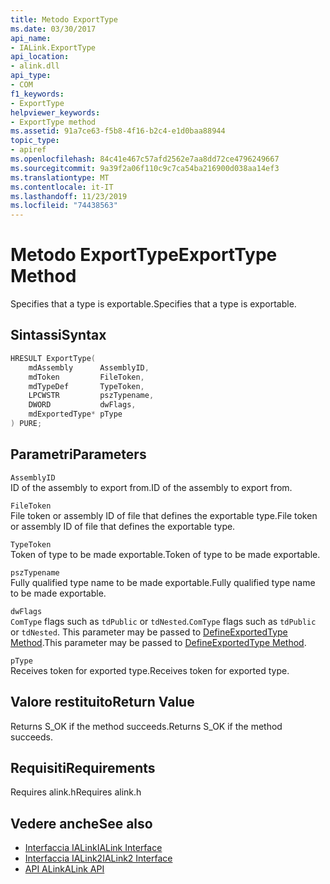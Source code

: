```yaml
---
title: Metodo ExportType
ms.date: 03/30/2017
api_name:
- IALink.ExportType
api_location:
- alink.dll
api_type:
- COM
f1_keywords:
- ExportType
helpviewer_keywords:
- ExportType method
ms.assetid: 91a7ce63-f5b8-4f16-b2c4-e1d0baa88944
topic_type:
- apiref
ms.openlocfilehash: 84c41e467c57afd2562e7aa8dd72ce4796249667
ms.sourcegitcommit: 9a39f2a06f110c9c7ca54ba216900d038aa14ef3
ms.translationtype: MT
ms.contentlocale: it-IT
ms.lasthandoff: 11/23/2019
ms.locfileid: "74438563"
---
```

# <a name="exporttype-method"></a><span data-ttu-id="2d8f2-102">Metodo ExportType</span><span class="sxs-lookup"><span data-stu-id="2d8f2-102">ExportType Method</span></span>
<span data-ttu-id="2d8f2-103">Specifies that a type is exportable.</span><span class="sxs-lookup"><span data-stu-id="2d8f2-103">Specifies that a type is exportable.</span></span>  
  
## <a name="syntax"></a><span data-ttu-id="2d8f2-104">Sintassi</span><span class="sxs-lookup"><span data-stu-id="2d8f2-104">Syntax</span></span>  
  
```cpp  
HRESULT ExportType(  
    mdAssembly      AssemblyID,  
    mdToken         FileToken,  
    mdTypeDef       TypeToken,  
    LPCWSTR         pszTypename,  
    DWORD           dwFlags,  
    mdExportedType* pType  
) PURE;  
```  
  
## <a name="parameters"></a><span data-ttu-id="2d8f2-105">Parametri</span><span class="sxs-lookup"><span data-stu-id="2d8f2-105">Parameters</span></span>  
 `AssemblyID`  
 <span data-ttu-id="2d8f2-106">ID of the assembly to export from.</span><span class="sxs-lookup"><span data-stu-id="2d8f2-106">ID of the assembly to export from.</span></span>  
  
 `FileToken`  
 <span data-ttu-id="2d8f2-107">File token or assembly ID of file that defines the exportable type.</span><span class="sxs-lookup"><span data-stu-id="2d8f2-107">File token or assembly ID of file that defines the exportable type.</span></span>  
  
 `TypeToken`  
 <span data-ttu-id="2d8f2-108">Token of type to be made exportable.</span><span class="sxs-lookup"><span data-stu-id="2d8f2-108">Token of type to be made exportable.</span></span>  
  
 `pszTypename`  
 <span data-ttu-id="2d8f2-109">Fully qualified type name to be made exportable.</span><span class="sxs-lookup"><span data-stu-id="2d8f2-109">Fully qualified type name to be made exportable.</span></span>  
  
 `dwFlags`  
 <span data-ttu-id="2d8f2-110">`ComType` flags such as `tdPublic` or `tdNested`.</span><span class="sxs-lookup"><span data-stu-id="2d8f2-110">`ComType` flags such as `tdPublic` or `tdNested`.</span></span> <span data-ttu-id="2d8f2-111">This parameter may be passed to [DefineExportedType Method](../metadata/imetadataassemblyemit-defineexportedtype-method.md).</span><span class="sxs-lookup"><span data-stu-id="2d8f2-111">This parameter may be passed to [DefineExportedType Method](../metadata/imetadataassemblyemit-defineexportedtype-method.md).</span></span>  
  
 `pType`  
 <span data-ttu-id="2d8f2-112">Receives token for exported type.</span><span class="sxs-lookup"><span data-stu-id="2d8f2-112">Receives token for exported type.</span></span>  
  
## <a name="return-value"></a><span data-ttu-id="2d8f2-113">Valore restituito</span><span class="sxs-lookup"><span data-stu-id="2d8f2-113">Return Value</span></span>  
 <span data-ttu-id="2d8f2-114">Returns S_OK if the method succeeds.</span><span class="sxs-lookup"><span data-stu-id="2d8f2-114">Returns S_OK if the method succeeds.</span></span>  
  
## <a name="requirements"></a><span data-ttu-id="2d8f2-115">Requisiti</span><span class="sxs-lookup"><span data-stu-id="2d8f2-115">Requirements</span></span>  
 <span data-ttu-id="2d8f2-116">Requires alink.h</span><span class="sxs-lookup"><span data-stu-id="2d8f2-116">Requires alink.h</span></span>  
  
## <a name="see-also"></a><span data-ttu-id="2d8f2-117">Vedere anche</span><span class="sxs-lookup"><span data-stu-id="2d8f2-117">See also</span></span>

- [<span data-ttu-id="2d8f2-118">Interfaccia IALink</span><span class="sxs-lookup"><span data-stu-id="2d8f2-118">IALink Interface</span></span>](ialink-interface.md)
- [<span data-ttu-id="2d8f2-119">Interfaccia IALink2</span><span class="sxs-lookup"><span data-stu-id="2d8f2-119">IALink2 Interface</span></span>](ialink2-interface.md)
- [<span data-ttu-id="2d8f2-120">API ALink</span><span class="sxs-lookup"><span data-stu-id="2d8f2-120">ALink API</span></span>](index.md)
